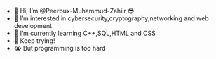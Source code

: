 - 👋 Hi, I’m @Peerbux-Muhammud-Zahiir :sunglasses:
- 👀 I’m interested in cybersecurity,cryptography,networking and web development.
- 🌱 I’m currently learning C++,SQL,HTML and CSS
- :muscle: Keep trying!
- :sob: But programming is too hard 
  
